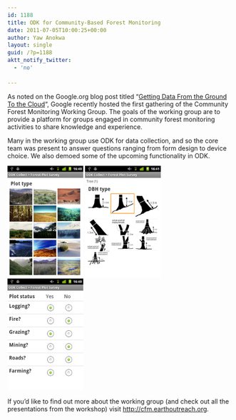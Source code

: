 ```yaml
---
id: 1188
title: ODK for Community-Based Forest Monitoring
date: 2011-07-05T10:00:25+00:00
author: Yaw Anokwa
layout: single
guid: /?p=1188
aktt_notify_twitter:
  - 'no'

---
```

As noted on the Google.org blog post titled “[Getting Data From the Ground To the Cloud](http://blog.google.org/2011/06/getting-data-from-ground-to-cloud.html)“, Google recently hosted the first gathering of the Community Forest Monitoring Working Group. The goals of the working group are to provide a platform for groups engaged in community forest monitoring activities to share knowledge and experience. 

Many in the working group use ODK for data collection, and so the core team was present to answer questions ranging from form design to device choice. We also demoed some of the upcoming functionality in ODK.

<img width="170" src="/assets/wp-content/uploads/2011/07/plotType.png" alt="Screenshot of images of various plots as answers"/>&nbsp;<img width="170" src="/assets/wp-content/uploads/2011/07/dbhType.png" alt="Screenshot of images of DBH types as answers" />&nbsp;<img width="170" src="/assets/wp-content/uploads/2011/07/plotStatus.png" alt="Screenshot of yes and no questions in a vertical list" />

If you’d like to find out more about the working group (and check out all the presentations from the workshop) visit <http://cfm.earthoutreach.org>.
